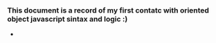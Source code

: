 ### This document is a record of my first contatc with oriented object javascript sintax and logic :)
-
